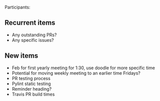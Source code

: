 Participants: 

Recurrent items
----------------
* Any outstanding PRs?
* Any specific issues?

New items
---------
* Feb for first yearly meeting for 1:30, use doodle for more specific time
* Potential for moving weekly meeting to an earlier time Fridays?
* PR testing process
* Pylint static testing
* Reminder heading?
* Travis PR build times 
